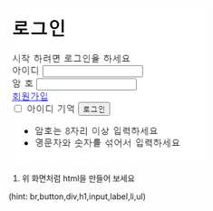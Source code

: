 ![login](img/login.png)
-----------------------------------

1. 위 화면처럼 html을 만들어 보세요

(hint: br,button,div,h1,input,label,li,ul)
